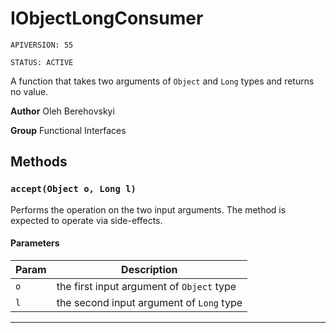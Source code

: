# IObjectLongConsumer

`APIVERSION: 55`

`STATUS: ACTIVE`

A function that takes two arguments of `Object` and `Long` types and returns no value.


**Author** Oleh Berehovskyi


**Group** Functional Interfaces

## Methods
### `accept(Object o, Long l)`

Performs the operation on the two input arguments. The method is expected to operate via side-effects.

#### Parameters
|Param|Description|
|---|---|
|`o`|the first input argument of `Object` type|
|`l`|the second input argument of `Long` type|

---

